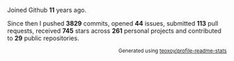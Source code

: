 Joined Github **11** years ago.

Since then I pushed **3829** commits, opened **44** issues, submitted **113** pull requests, received **745** stars across **261** personal projects and contributed to **29** public repositories.

<p align="right"><sub>Generated using <a href="https://github.com/marketplace/actions/profile-readme-stats">teoxoy/profile-readme-stats</a></sub></p>
